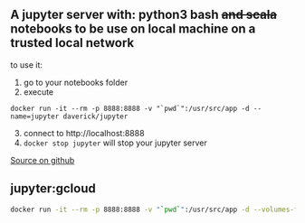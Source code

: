 ## A jupyter server with: python3 bash ~~and scala~~ notebooks to be use on local machine on a trusted local network

to use it:
1. go to your notebooks folder
2. execute
```
docker run -it --rm -p 8888:8888 -v "`pwd`":/usr/src/app -d --name=jupyter daverick/jupyter
```
3. connect to http://localhost:8888
4. `docker stop jupyter` will stop your jupyter server

[Source on github](https://github.com/daverick/emporda/tree/master/jupyter)

## jupyter:gcloud
```bash
docker run -it --rm -p 8888:8888 -v "`pwd`":/usr/src/app -d --volumes-from gcloud-config --name=jupyter daverick/jupyter:gcloud
```

